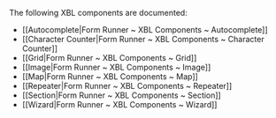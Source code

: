 The following XBL components are documented:

- [[Autocomplete|Form Runner ~ XBL Components ~ Autocomplete]]
- [[Character Counter|Form Runner ~ XBL Components ~ Character Counter]]
- [[Grid|Form Runner ~ XBL Components ~ Grid]]
- [[Image|Form Runner ~ XBL Components ~ Image]]
- [[Map|Form Runner ~ XBL Components ~ Map]]
- [[Repeater|Form Runner ~ XBL Components ~ Repeater]]
- [[Section|Form Runner ~ XBL Components ~ Section]]
- [[Wizard|Form Runner ~ XBL Components ~ Wizard]]
